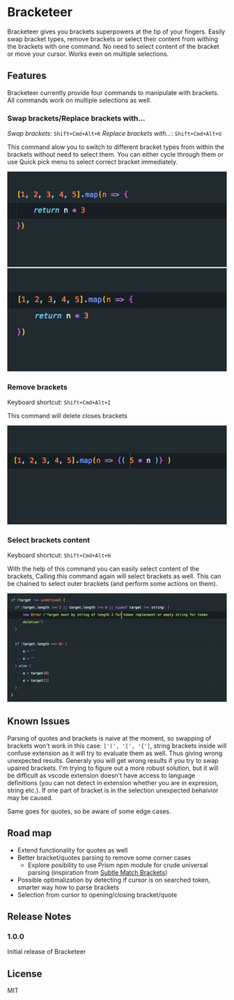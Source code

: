 # Bracketeer

Bracketeer gives you brackets superpowers at the tip of your fingers. Easily swap bracket types, remove brackets or select their content from withing the brackets with one command. No need to select content of the bracket or move your cursor. Works even on multiple selections.

## Features

Bracketeer currently provide four commands to manipulate with brackets. All commands work on multiple selections as well.

### Swap brackets/Replace brackets with...

_Swap brackets_: `Shift+Cmd+Alt+K`
_Replace brackets with..._: `Shift+Cmd+Alt+U`

This command alow you to switch to different bracket types from within the brackets without need to select them. You can either cycle through them or use Quick pick menu to select correct bracket immediately.

![Swap brackets](images/bracket_swap_single.gif)
![Swap brackets with multiple cursors](images/bracket_swap_multi.gif)


### Remove brackets

Keyboard shortcut: `Shift+Cmd+Alt+I`

This command will delete closes brackets

![Delete brackets](images/bracket_delete.gif)


### Select brackets content

Keyboard shortcut: `Shift+Cmd+Alt+H`

With the help of this command you can easily select content of the brackets, Calling this command again will select brackets as well. This can be chained to select outer brackets (and perform some actions on them).

![Select bracket's content](images/bracket_selection.gif)

## Known Issues

Parsing of quotes and brackets is naive at the moment, so swapping of brackets won't work in this case: `['(', '[', '{']`, string brackets inside will confuse extension as it will try to evaluate them as well. Thus giving wrong unexpected results. Generaly you will get wrong results if you try to swap upaired brackets. I'm trying to figure out a more robust solution, but it will be difficult as vscode extension doesn't have access to language definitions (you can not detect in extension whether you are in expresion, string etc.). If one part of bracket is in the selection unexpected behaivior may be caused.

Same goes for quotes, so be aware of some edge cases.

## Road map

- Extend functionality for quotes as well
- Better bracket/quotes parsing to remove some corner cases
    - Explore posibility to use Prism npm module for crude universal parsing (inspiration from [Subtle Match Brackets](https://marketplace.visualstudio.com/items?itemName=rafamel.subtle-brackets))
- Possible optimalization by detecting if cursor is on searched token, smarter way how to parse brackets
- Selection from cursor to opening/closing bracket/quote

## Release Notes

### 1.0.0

Initial release of Bracketeer

## License

MIT
